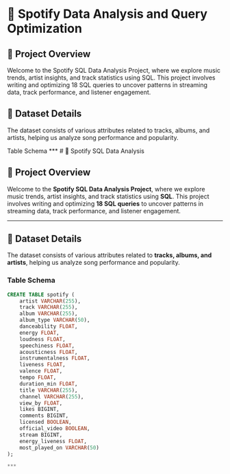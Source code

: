 # 🎵 Spotify Data Analysis and Query Optimization

## 📌 Project Overview

Welcome to the Spotify SQL Data Analysis Project, where we explore music trends, artist insights, and track statistics using SQL. This project involves writing and optimizing 18 SQL queries to uncover patterns in streaming data, track performance, and listener engagement.

## 📂 Dataset Details

The dataset consists of various attributes related to tracks, albums, and artists, helping us analyze song performance and popularity.

Table Schema
*** # 🎵 Spotify SQL Data Analysis

## 📌 Project Overview
Welcome to the **Spotify SQL Data Analysis Project**, where we explore music trends, artist insights, and track statistics using **SQL**. This project involves writing and optimizing **18 SQL queries** to uncover patterns in streaming data, track performance, and listener engagement.

---

## 📂 Dataset Details
The dataset consists of various attributes related to **tracks, albums, and artists**, helping us analyze song performance and popularity.

### **Table Schema**
```sql
CREATE TABLE spotify (
    artist VARCHAR(255),
    track VARCHAR(255),
    album VARCHAR(255),
    album_type VARCHAR(50),
    danceability FLOAT,
    energy FLOAT,
    loudness FLOAT,
    speechiness FLOAT,
    acousticness FLOAT,
    instrumentalness FLOAT,
    liveness FLOAT,
    valence FLOAT,
    tempo FLOAT,
    duration_min FLOAT,
    title VARCHAR(255),
    channel VARCHAR(255),
    view_by FLOAT,
    likes BIGINT,
    comments BIGINT,
    licensed BOOLEAN,
    official_video BOOLEAN,
    stream BIGINT,
    energy_liveness FLOAT,
    most_played_on VARCHAR(50)
);

***

